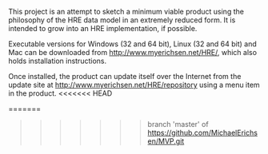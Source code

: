 This project is an attempt to sketch a minimum viable product using the philosophy of the HRE data model in an extremely reduced form.
It is intended to grow into an HRE implementation, if possible.

Executable versions for Windows (32 and 64 bit), Linux (32 and 64 bit) and Mac can be downloaded from http://www.myerichsen.net/HRE/, which also holds installation instructions.

Once installed, the product can update itself over the Internet from the update site at http://www.myerichsen.net/HRE/repository using a menu item in the product.
<<<<<<< HEAD


=======
>>>>>>> branch 'master' of https://github.com/MichaelErichsen/MVP.git
